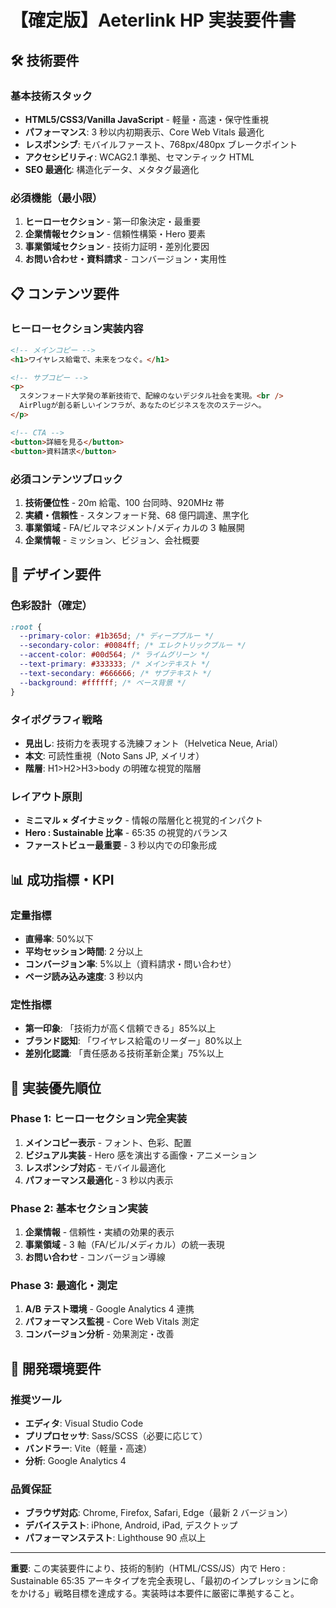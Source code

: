 # 【確定版】Aeterlink HP 実装要件書

## 🛠 **技術要件**

### **基本技術スタック**

- **HTML5/CSS3/Vanilla JavaScript** - 軽量・高速・保守性重視
- **パフォーマンス**: 3 秒以内初期表示、Core Web Vitals 最適化
- **レスポンシブ**: モバイルファースト、768px/480px ブレークポイント
- **アクセシビリティ**: WCAG2.1 準拠、セマンティック HTML
- **SEO 最適化**: 構造化データ、メタタグ最適化

### **必須機能（最小限）**

1. **ヒーローセクション** - 第一印象決定・最重要
2. **企業情報セクション** - 信頼性構築・Hero 要素
3. **事業領域セクション** - 技術力証明・差別化要因
4. **お問い合わせ・資料請求** - コンバージョン・実用性

## 📋 **コンテンツ要件**

### **ヒーローセクション実装内容**

```html
<!-- メインコピー -->
<h1>ワイヤレス給電で、未来をつなぐ。</h1>

<!-- サブコピー -->
<p>
  スタンフォード大学発の革新技術で、配線のないデジタル社会を実現。<br />
  AirPlugが創る新しいインフラが、あなたのビジネスを次のステージへ。
</p>

<!-- CTA -->
<button>詳細を見る</button>
<button>資料請求</button>
```

### **必須コンテンツブロック**

1. **技術優位性** - 20m 給電、100 台同時、920MHz 帯
2. **実績・信頼性** - スタンフォード発、68 億円調達、黒字化
3. **事業領域** - FA/ビルマネジメント/メディカルの 3 軸展開
4. **企業情報** - ミッション、ビジョン、会社概要

## 🎨 **デザイン要件**

### **色彩設計（確定）**

```css
:root {
  --primary-color: #1b365d; /* ディープブルー */
  --secondary-color: #0084ff; /* エレクトリックブルー */
  --accent-color: #00d564; /* ライムグリーン */
  --text-primary: #333333; /* メインテキスト */
  --text-secondary: #666666; /* サブテキスト */
  --background: #ffffff; /* ベース背景 */
}
```

### **タイポグラフィ戦略**

- **見出し**: 技術力を表現する洗練フォント（Helvetica Neue, Arial）
- **本文**: 可読性重視（Noto Sans JP, メイリオ）
- **階層**: H1>H2>H3>body の明確な視覚的階層

### **レイアウト原則**

- **ミニマル × ダイナミック** - 情報の階層化と視覚的インパクト
- **Hero : Sustainable 比率** - 65:35 の視覚的バランス
- **ファーストビュー最重要** - 3 秒以内での印象形成

## 📊 **成功指標・KPI**

### **定量指標**

- **直帰率**: 50%以下
- **平均セッション時間**: 2 分以上
- **コンバージョン率**: 5%以上（資料請求・問い合わせ）
- **ページ読み込み速度**: 3 秒以内

### **定性指標**

- **第一印象**: 「技術力が高く信頼できる」85%以上
- **ブランド認知**: 「ワイヤレス給電のリーダー」80%以上
- **差別化認識**: 「責任感ある技術革新企業」75%以上

## 🚀 **実装優先順位**

### **Phase 1: ヒーローセクション完全実装**

1. **メインコピー表示** - フォント、色彩、配置
2. **ビジュアル実装** - Hero 感を演出する画像・アニメーション
3. **レスポンシブ対応** - モバイル最適化
4. **パフォーマンス最適化** - 3 秒以内表示

### **Phase 2: 基本セクション実装**

1. **企業情報** - 信頼性・実績の効果的表示
2. **事業領域** - 3 軸（FA/ビル/メディカル）の統一表現
3. **お問い合わせ** - コンバージョン導線

### **Phase 3: 最適化・測定**

1. **A/B テスト環境** - Google Analytics 4 連携
2. **パフォーマンス監視** - Core Web Vitals 測定
3. **コンバージョン分析** - 効果測定・改善

## 🔧 **開発環境要件**

### **推奨ツール**

- **エディタ**: Visual Studio Code
- **プリプロセッサ**: Sass/SCSS（必要に応じて）
- **バンドラー**: Vite（軽量・高速）
- **分析**: Google Analytics 4

### **品質保証**

- **ブラウザ対応**: Chrome, Firefox, Safari, Edge（最新 2 バージョン）
- **デバイステスト**: iPhone, Android, iPad, デスクトップ
- **パフォーマンステスト**: Lighthouse 90 点以上

---

**重要**: この実装要件により、技術的制約（HTML/CSS/JS）内で Hero : Sustainable 65:35 アーキタイプを完全表現し、「最初のインプレッションに命をかける」戦略目標を達成する。実装時は本要件に厳密に準拠すること。
